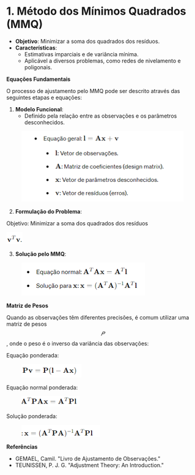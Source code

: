 # 1. Método dos Mínimos Quadrados (MMQ)



* **Objetivo**: Minimizar a soma dos quadrados dos resíduos.
* **Características**:
  * Estimativas imparciais e de variância mínima.
  * Aplicável a diversos problemas, como redes de nivelamento e poligonais.

**Equações Fundamentais**

O processo de ajustamento pelo MMQ pode ser descrito através das seguintes etapas e equações:

1. **Modelo Funcional**:
   * Definido pela relação entre as observações e os parâmetros desconhecidos.

<figure><img src=".gitbook/assets/image (2) (1) (1) (1) (1) (1) (1).png" alt=""><figcaption></figcaption></figure>

2. **Formulação do Problema**:

Objetivo: Minimizar a soma dos quadrados dos resíduos&#x20;

![](<.gitbook/assets/image (1) (1) (1) (1) (1) (1) (1) (1) (1) (1) (1) (1).png>)

3. **Solução pelo MMQ**:

<figure><img src=".gitbook/assets/image (2) (1) (1) (1) (1) (1) (1) (1).png" alt=""><figcaption></figcaption></figure>

**Matriz de Pesos**

Quando as observações têm diferentes precisões, é comum utilizar uma matriz de pesos $$𝑃$$, onde o peso é o inverso da variância das observações:

Equação ponderada:

<figure><img src=".gitbook/assets/image (3) (1) (1) (1) (1).png" alt=""><figcaption></figcaption></figure>

Equação normal ponderada:

<figure><img src=".gitbook/assets/image (4) (1) (1).png" alt=""><figcaption></figcaption></figure>

Solução ponderada:

<figure><img src=".gitbook/assets/image (5) (1) (1).png" alt=""><figcaption></figcaption></figure>

**Referências**

* GEMAEL, Camil. "Livro de Ajustamento de Observações."
* TEUNISSEN, P. J. G. "Adjustment Theory: An Introduction."
